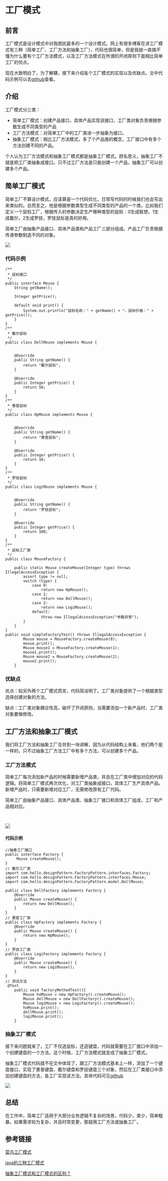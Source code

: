 # 工厂模式

##  前言

工厂模式是设计模式中对我困扰最多的一个设计模式。网上有很多博客在讲工厂模式有三种（简单工厂、工厂方法和抽象工厂），代码也很简单，但是我就一直搞不懂为什么要有个工厂方法模式，以及工厂方法模式在所谓的开闭原则下面相比简单工厂的优点。

现在大致明白了，为了解耦，接下来介绍各个工厂模式的实现以及优缺点。文中代码示例可以去[github](https://github.com/nocoders/hello-design-pattern.git)查看。

## 介绍

工厂模式分三类：

- 简单工厂模式：创建产品接口，具体产品实现该接口，工厂类对象负责根据参数生成不同类型的产品
- 工厂方法模式：对简单工厂中的工厂类进一步抽象为接口。
- 抽象工厂模式：相比工厂方法模式，多了个产品族的概念，工厂接口中有多个方法创建不同的产品。

个人认为工厂方法模式和抽象工厂模式都是抽象工厂模式。顾名思义，抽象工厂不就是把工厂类抽象成接口。只不过工厂方法是只能创建一个产品，抽象工厂可以创建多个产品。

## 简单工厂模式

简单工厂不算设计模式，应该算是一个代码优化，日常写代码的时候我们也会写出来类似的。总而言之，他是根据参数类型生成不同类型的产品的一个类。比如我们定义一个鼠标工厂，根据传入的参数决定生产哪种类型的鼠标：0生成联想，1生成戴尔，2生成罗技，罗技鼠标是真的好用。

简单工厂由抽象产品接口、具体产品类和产品工厂三部分组成。产品工厂负责根据传递参数制造不同的对象。



![](/Users/linmeng/IdeaProjects/hello-design-pattern/src/main/resources/images/02-1简单工厂模式.png)

### 代码示例

```
/**
 * 鼠标接口
 */
public interface Mouse {
    String getName();

    Integer getPrice();

    default void print() {
        System.out.println("鼠标名称：" + getName() + "，鼠标价格：" + getPrice());
    }
}
/**
 * 戴尔鼠标
 */
public class DellMouse implements Mouse {


    @Override
    public String getName() {
        return "戴尔鼠标";
    }

    @Override
    public Integer getPrice() {
        return 50;
    }
}
/**
 * 惠普鼠标
 */
public class HpMouse implements Mouse {


    @Override
    public String getName() {
        return "惠普鼠标";
    }

    @Override
    public Integer getPrice() {
        return 10;
    }
}
/**
 * 罗技鼠标
 */
public class LogiMouse implements Mouse {


    @Override
    public String getName() {
        return "罗技鼠标";
    }

    @Override
    public Integer getPrice() {
        return 100;
    }
}
/**
 * 鼠标工厂类
 */
public class MouseFactory {

    public static Mouse createMouse(Integer type) throws IllegalAccessException {
        assert type != null;
        switch (type) {
            case 0:
                return new HpMouse();
            case 1:
                return new DellMouse();
            case 2:
                return new LogiMouse();
            default:
                throw new IllegalAccessException("参数异常");
        }
    }
}
public void simpleFactoryTest() throws IllegalAccessException {
        Mouse mouse = MouseFactory.createMouse(0);
        mouse.print();
        Mouse mouse1 = MouseFactory.createMouse(1);
        mouse1.print();
        Mouse mouse2 = MouseFactory.createMouse(2);
        mouse2.print();
    }
```

### 优缺点

优点：较另外两个工厂模式而言，代码简洁明了。工厂类对象提供了一个根据类型选择创建对象的方法。

缺点：工厂类对象耦合性高，破坏了开闭原则，当需要添加一个新产品时，工厂类对象要做修改。

## 工厂方法和抽象工厂模式

我们将工厂方法和抽象工厂合并到一块讲解，因为从代码结构上来看，他们两个是一样的，只不过抽象工厂方法工厂中有多个方法，可以创建多个产品。

### 工厂方法模式

简单工厂每次添加新产品的时候需要新增产品类，并且在工厂类中增加对应的代码逻辑。将简单工厂模式再次优化，对工厂类抽象成接口，具体工厂生产具体产品。新增产品时，只需要新增对应工厂，无需修改原有工厂代码。

简单工厂由抽象产品接口、具体产品类、抽象工厂接口和具体工厂组成，工厂和产品相对应。

 

![](/Users/linmeng/IdeaProjects/hello-design-pattern/src/main/resources/images/02-2工厂方法模式.png)

#### 代码示例

```
//抽象工厂接口
public interface Factory {
     Mouse createMouse();
}
// 戴尔工厂类
import com.hello.designPattern.FactoryPattern.interfaces.Factory;
import com.hello.designPattern.FactoryPattern.interfaces.Mouse;
import com.hello.designPattern.FactoryPattern.model.DellMouse;

public class DellFactory implements Factory {
    @Override
    public Mouse createMouse() {
        return new DellMouse();
    }
}
// 惠普工厂类
public class HpFactory implements Factory {
    @Override
    public Mouse createMouse() {
        return new HpMouse();
    }
}
// 罗技工厂类
public class LogiFactory implements Factory {
    @Override
    public Mouse createMouse() {
        return new LogiMouse();
    }
}
// 测试方法
 @Test
    public void factoryMethodTest(){
        Mouse hoMouse = new HpFactory().createMouse();
        Mouse dellMouse = new DellFactory().createMouse();
        Mouse logiMouse = new LogiFactory().createMouse();
        hoMouse.print();
        dellMouse.print();
        logiMouse.print();
    }
```

### 抽象工厂模式

接下来问题就来了，工厂不仅造鼠标，还造键盘，代码就需要在工厂接口中添加一个创建键盘的一个方法，这个时候，工厂方法模式就变成了抽象工厂模式。

抽象工厂模式代码就不在文中体现了，跟工厂方法模式基本上一样，添加了一个键盘接口，实现了惠普键盘、戴尔键盘和罗技键盘三个对象，然后在工厂类接口中添加创建键盘的方法，各工厂实现该方法。具体代码可见[github](https://github.com/nocoders/hello-design-pattern.git)

![](/Users/linmeng/IdeaProjects/hello-design-pattern/src/main/resources/images/02-3抽象工厂模式.png)

## 总结

在工作中，简单工厂适用于大部分业务逻辑不复杂的场景，代码少，类少，简单粗暴。如果需求较为复杂，并且时常变更，那就用工厂方法或抽象工厂。

## 参考链接

[菜鸟工厂模式](https://www.runoob.com/design-pattern/factory-pattern.htm)

[java的三种工厂模式](https://blog.csdn.net/qq564425/article/details/81082242)

[抽象工厂模式和工厂模式的区别？](https://www.zhihu.com/question/20367734)
